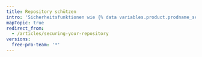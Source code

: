 ```yaml
---
title: Repository schützen
intro: 'Sicherheitsfunktionen wie {% data variables.product.prodname_secret_scanning %} schützen die Daten Deines Repositorys.'
mapTopic: true
redirect_from:
  - /articles/securing-your-repository
versions:
  free-pro-team: '*'
---
```



